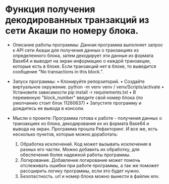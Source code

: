 # Функция получения декодированных транзакций из сети Акаши по номеру блока.

- Описание работы программы:
    Данная программа выполняет запрос к API сети Акаши для получения данных о транзакциях из определенного блока, затем декодирует эти данные из формата Base64 и выводит на экран информацию о каждой транзакции, которые есть в блоке. Если транзакций нет в блоке, то выведится сообщение "No transactions in this block.".

- Запуск программы:
    • Клонируйте репорзиторий.
    • Создайте виртуальное окружение. python -m venv venv / venv/Scripts/activate
    • Установите зависимости pip install -r requirements.txt
    • В переменную "block_number" введите свой номер блока (по умолчанию стоит блок 11260637)
    • Запустите программу и дождитесь ее вывода в консоли.

- Мысли о проекте:
    Программа готова к работе - получения данных о транзакциях из блока, декодирования их из формата Base64 и вывода на экран. Программа прошла Рефакторинг. И все же, есть несколько пунктов, которые можно доработать:
    1. Обработка исключений. Код может вызывать исключения в разных его частях. Можно добавить их обработку, для обеспечения более надежной работы программы. 
    2. Логирование. Добавление логирование может помочь отслеживать ошибки при работе программы, а так же поможет рассширить логику программы, если это будет нужно.
    3. Безопастность. url и номер блока можно вынести в файлик env.
